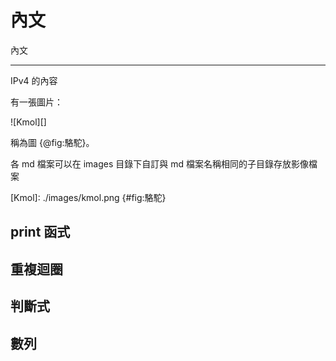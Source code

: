 內文
===

內文


---

IPv4 的內容

有一張圖片：

![Kmol][]

稱為圖 {@fig:駱駝}。

各 md 檔案可以在 images 目錄下自訂與 md 檔案名稱相同的子目錄存放影像檔案

[Kmol]: ./images/kmol.png {#fig:駱駝}

print 函式
---

重複迴圈
---

判斷式
---

數列
---
